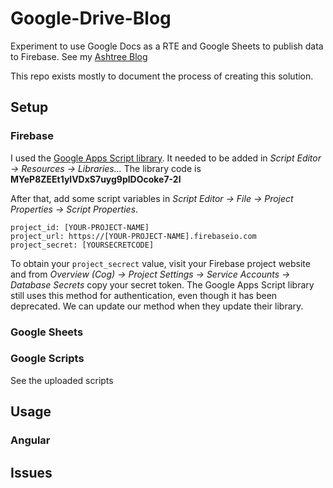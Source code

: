 # Google-Drive-Blog
Experiment to use Google Docs as a RTE and Google Sheets to publish data to Firebase. See my [Ashtree Blog](https://www.ashtree.co.za/blog)

This repo exists mostly to document the process of creating this solution.

## Setup

### Firebase
I used the [Google Apps Script library](https://sites.google.com/site/scriptsexamples/new-connectors-to-google-services/firebase). It needed to be added in *Script Editor -> Resources -> Libraries...* The library code is **MYeP8ZEEt1ylVDxS7uyg9plDOcoke7-2l**

After that, add some script variables in *Script Editor -> File -> Project Properties -> Script Properties*.
```
project_id: [YOUR-PROJECT-NAME]
project_url: https://[YOUR-PROJECT-NAME].firebaseio.com
project_secret: [YOURSECRETCODE]
```

To obtain your `project_secrect` value, visit your Firebase project website and from *Overview (Cog) -> Project Settings -> Service Accounts -> Database Secrets* copy your secret token. The Google Apps Script library still uses this method for authentication, even though it has been deprecated. We can update our method when they update their library.

### Google Sheets

### Google Scripts
See the uploaded scripts

## Usage

### Angular

## Issues
